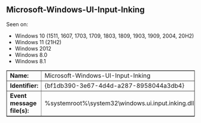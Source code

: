 ## Microsoft-Windows-UI-Input-Inking

Seen on:
* Windows 10 (1511, 1607, 1703, 1709, 1803, 1809, 1903, 1909, 2004, 20H2)
* Windows 11 (21H2)
* Windows 2012
* Windows 8.0
* Windows 8.1

<table border="1" class="docutils">
  <tbody>
    <tr>
      <td><b>Name:</b></td>
      <td>Microsoft-Windows-UI-Input-Inking</td>
    </tr>
    <tr>
      <td><b>Identifier:</b></td>
      <td>{bf1db390-3e67-4d4d-a287-8958044a3db4}</td>
    </tr>
    <tr>
      <td><b>Event message file(s):</b></td>
      <td>%systemroot%\system32\windows.ui.input.inking.dll</td>
    </tr>
  </tbody>
</table>

&nbsp;

